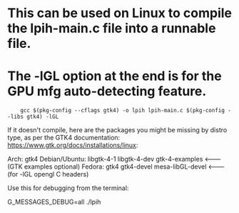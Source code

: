 # This can be used on Linux to compile the lpih-main.c file into a runnable file. 
# The -lGL option at the end is for the GPU mfg auto-detecting feature.

		gcc $(pkg-config --cflags gtk4) -o lpih lpih-main.c $(pkg-config --libs gtk4) -lGL

 If it doesn't compile, here are the packages you might be missing by distro type, 
 as per the GTK4 documentation: https://www.gtk.org/docs/installations/linux:

 Arch:	gtk4
 Debian/Ubuntu:	libgtk-4-1 libgtk-4-dev	gtk-4-examples  <--- (GTK examples optional)
 Fedora:	gtk4	gtk4-devel   	mesa-libGL-devel        <--- (for -lGL opengl C headers)

Use this for debugging from the terminal: 

G_MESSAGES_DEBUG=all ./lpih


